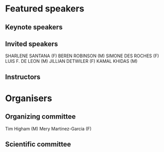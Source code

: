 # Featured speakers

## Keynote speakers


## Invited speakers
SHARLENE SANTANA (F)
BEREN ROBINSON (M)
SIMONE DES ROCHES (F)
LUIS F. DE LEON (M)
JILLIAN DETWILER (F)
KAMAL KHIDAS (M) 

## Instructors


# Organisers


## Organizing committee
Tim Higham (M)
Mery Martinez-Garcia (F)

## Scientific committee
